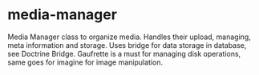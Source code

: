 # media-manager
Media Manager class to organize media. Handles their upload, managing, meta information and storage. Uses bridge for data storage in database, see Doctrine Bridge. Gaufrette is a must for managing disk operations, same goes for imagine for image manipulation.
